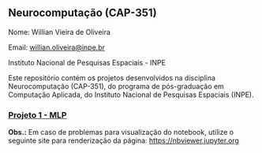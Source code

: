 ## Neurocomputação (CAP-351)

Nome: Willian Vieira de Oliveira

Email: willian.oliveira@inpe.br

Instituto Nacional de Pesquisas Espaciais - INPE

Este repositório contém os projetos desenvolvidos na disciplina Neurocomputação (CAP-351), do programa de pós-graduação em Computação Aplicada, do Instituto Nacional de Pesquisas Espaciais (INPE).

### [**Projeto 1 - MLP**](./Project_MLP.ipynb)


**Obs.:** Em caso de problemas para visualização do notebook, utilize o seguinte site para renderização da página: https://nbviewer.jupyter.org
